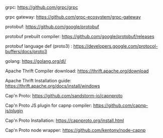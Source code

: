 grpc: https://github.com/grpc/grpc

grpc gateway: https://github.com/grpc-ecosystem/grpc-gateway

protobuf: https://github.com/google/protobuf

protobuf prebuilt compiler: https://github.com/google/protobuf/releases

protobuf language def (proto3) : https://developers.google.com/protocol-buffers/docs/proto3



golang: https://golang.org/dl/


Apache Thrift Compiler download: https://thrift.apache.org/download

Apache Thrift Installation guide: https://thrift.apache.org/docs/install/windows


Cap'n Proto: https://github.com/sandstorm-io/capnproto

Cap'n Proto JS plugin for capnp compiler: https://github.com/capnp-js/plugin

Cap'n Proto Installation: https://capnproto.org/install.html

Cap'n Proto node wrapper: https://github.com/kentonv/node-capnp
